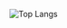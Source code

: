 ![Top Langs](https://github-readme-stats.vercel.app/api/top-langs/?username=mdll23&layout=compact&theme=tokyonight)
